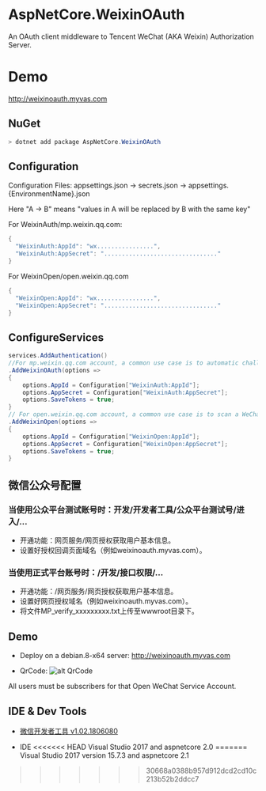 # AspNetCore.WeixinOAuth
An OAuth client middleware to Tencent WeChat (AKA Weixin) Authorization Server.

# Demo
http://weixinoauth.myvas.com

## NuGet
```csharp
> dotnet add package AspNetCore.WeixinOAuth
```

## Configuration
Configuration Files: appsettings.json -> secrets.json -> appsettings.{EnvironmentName}.json

Here "A -> B" means "values in A will be replaced by B with the same key"

For WeixinAuth/mp.weixin.qq.com:
```csharp
{
  "WeixinAuth:AppId": "wx................",
  "WeixinAuth:AppSecret": "................................"
}
```

For WeixinOpen/open.weixin.qq.com
```csharp
{
  "WeixinOpen:AppId": "wx................",
  "WeixinOpen:AppSecret": "................................"
}
```

## ConfigureServices

```csharp
services.AddAuthentication()
//For mp.weixin.qq.com account, a common use case is to automatic challenge in WeChat built-in browser or WeChat DevTools.
.AddWeixinOAuth(options => 
{
    options.AppId = Configuration["WeixinAuth:AppId"];
    options.AppSecret = Configuration["WeixinAuth:AppSecret"];
    options.SaveTokens = true;
}
// For open.weixin.qq.com account, a common use case is to scan a WeChat QR code to sign in.
.AddWeixinOpen(options => 
{
    options.AppId = Configuration["WeixinOpen:AppId"];
    options.AppSecret = Configuration["WeixinOpen:AppSecret"];
    options.SaveTokens = true;
}
```

## 微信公众号配置

### 当使用公众平台测试账号时：开发/开发者工具/公众平台测试号/进入/...
- 开通功能：网页服务/网页授权获取用户基本信息。
- 设置好授权回调页面域名（例如weixinoauth.myvas.com）。

### 当使用正式平台账号时：/开发/接口权限/...
- 开通功能：/网页服务/网页授权获取用户基本信息。
- 设置好网页授权域名（例如weixinoauth.myvas.com）。
- 将文件MP_verify_xxxxxxxxx.txt上传至wwwroot目录下。

## Demo
- Deploy on a debian.8-x64 server: http://weixinoauth.myvas.com

- QrCode: ![alt QrCode](http://mmbiz.qpic.cn/mmbiz_jpg/lPe5drS9euRQR1eCK5cGXaibHYL6vBR4pGLB34ju2hXCiaMQiayOU8w5GMfEH7WZsVNTnhLTpnzAC9xfdWuTT89OA/0)

All users must be subscribers for that Open WeChat Service Account.

## IDE & Dev Tools
* [微信开发者工具 v1.02.1806080](https://mp.weixin.qq.com/debug/wxadoc/dev/devtools/download.html)

- IDE
<<<<<<< HEAD
Visual Studio 2017 and aspnetcore 2.0
=======
Visual Studio 2017 version 15.7.3 and aspnetcore 2.1
>>>>>>> 30668a0388b957d912dcd2cd10c213b52b2ddcc7

